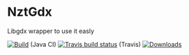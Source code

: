 # NztGdx
Libgdx wrapper to use it easly

[![Build](https://github.com/fabiitch/NztGdx/workflows/CI/badge.svg?branch=master)](https://github.com/fabiitch/NztGdx/actions) (Java CI)
[![Travis build status](https://travis-ci.org/fabiitch/NztGdx.svg?branch=master)](https://travis-ci.org/fabiitch/NztGdx) (Travis)
[![Downloads](https://img.shields.io/github/downloads/fabiitch/NztGdx/total.svg)](https://github.com/fabiitch/NztGdx/releases)

